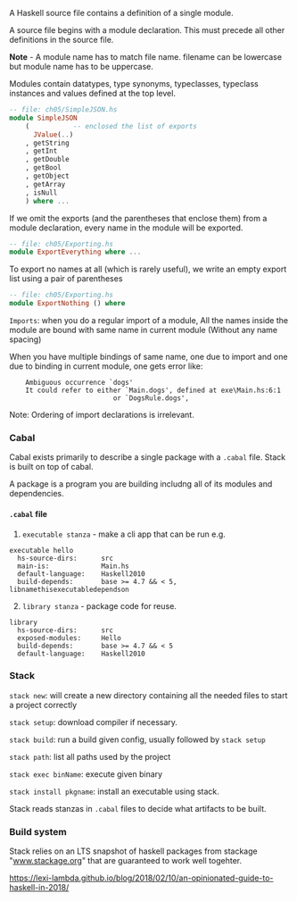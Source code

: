 A Haskell source file contains a definition of a single module.

A source file begins with a module declaration. This must precede all other definitions in the source file.

**Note** - A module name has to match file name. filename can be lowercase but module name has to be uppercase.

Modules contain datatypes, type synonyms, typeclasses, typeclass instances and values
defined at the top level.

```hs
-- file: ch05/SimpleJSON.hs
module SimpleJSON
    (           -- enclosed the list of exports
      JValue(..)
    , getString
    , getInt
    , getDouble
    , getBool
    , getObject
    , getArray
    , isNull
    ) where ...
```

If we omit the exports (and the parentheses that enclose them) from a module declaration, every name in the module will be exported.
```hs
-- file: ch05/Exporting.hs
module ExportEverything where ...
```

To export no names at all (which is rarely useful), we write an empty export list using a pair of parentheses

```hs
-- file: ch05/Exporting.hs
module ExportNothing () where
```

`Imports`: when you do a regular import of a module,
All the names inside the module are bound with same name in current module (Without any name spacing)

When you have multiple bindings of same name, one due to import and one due to binding in current module,
one gets error like:
```
    Ambiguous occurrence `dogs'
    It could refer to either `Main.dogs', defined at exe\Main.hs:6:1
                          or `DogsRule.dogs',
```

Note: Ordering of import declarations is irrelevant.



### Cabal

Cabal exists primarily to describe a single package with a `.cabal` file.
Stack is built on top of cabal.

A package is a program you are building includng all of its modules and dependencies.

#### `.cabal` file

1. `executable stanza` - make a cli app that can be run
e.g.
```cabal
executable hello
  hs-source-dirs:      src
  main-is:             Main.hs
  default-language:    Haskell2010
  build-depends:       base >= 4.7 && < 5, libnamethisexecutabledependson
```

2. `library stanza` - package code for reuse.
```cabal
library
  hs-source-dirs:      src
  exposed-modules:     Hello
  build-depends:       base >= 4.7 && < 5
  default-language:    Haskell2010
```

### Stack

`stack new`: will create a new directory containing all the needed files to start a project correctly

`stack setup`: download compiler if necessary.

`stack build`: run a build given config, usually followed by `stack setup`

`stack path`: list all paths used by the project

`stack exec binName`: execute given binary

`stack install pkgname`: install an executable using stack.

Stack reads stanzas in `.cabal` files to decide what artifacts to be built.



### Build system

Stack relies on an LTS snapshot of haskell packages from stackage "www.stackage.org" that are guaranteed to work well togehter.

https://lexi-lambda.github.io/blog/2018/02/10/an-opinionated-guide-to-haskell-in-2018/

